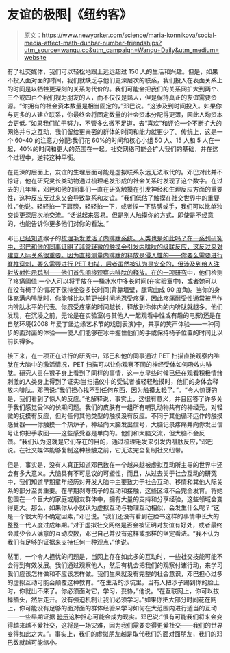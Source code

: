 # 友谊的极限|《纽约客》

> 原文：<https://www.newyorker.com/science/maria-konnikova/social-media-affect-math-dunbar-number-friendships?utm_source=wanqu.co&utm_campaign=Wanqu+Daily&utm_medium=website>

有了社交媒体，我们可以轻松地跟上远远超过 150 人的生活和兴趣。但是，如果不投入面对面的时间，我们就缺乏与他们更深层次的联系，我们投入在表面关系上的时间是以牺牲更深刻的关系为代价的。我们可能会把我们的关系网扩大到两个、三个或四百个我们视为朋友的人，而不仅仅是熟人，但是保持真正的友谊需要资源。“你拥有的社会资本数量是相当固定的，”邓巴说。“这涉及到时间投入。如果你与更多的人建立联系，你最终会将固定数量的社会资本分配得更薄，因此人均资本会更低。”如果我们忙于努力，不管多么微不足道，去“喜欢”和评论一个不断扩大的网络并与之互动，我们留给更亲密的群体的时间和能力就更少了。传统上，这是一个 60-40 的注意力分配:我们花 60%的时间和核心小组 50 人、15 人和 5 人在一起，40%的时间和更大的范围在一起。社交网络可能会扩大我们的基础，并在这个过程中，逆转这种平衡。

在更深的层面上，友谊的生理层面可能是虚拟联系永远无法取代的。邓巴对此并不惊讶，他在研究灵长类动物通过梳理毛发形成的社会关系时发现了这个数字。在过去的几年里，邓巴和他的同事们一直在研究触摸在引发神经和生理反应方面的重要性，这种反应反过来又会导致联系和友谊。“我们低估了触摸在社交世界中的重要性，”他说。轻轻拍一下肩膀，轻轻拍一下，或者捏一下胳膊或手，我们可以比单独交谈更深层次地交流。“话说起来容易。但是别人触摸你的方式，即使是不经意的，也能告诉你更多他们对你的看法。”

邓巴[已经知道](http://www.ncbi.nlm.nih.gov/pubmed/18662717)猴子的[梳理毛发激活了内啡肽系统。人类也是如此吗？在一系列研究中，邓巴和他的同事证明了非常轻微的触摸会引发内啡肽的级联反应，这反过来对建立人际关系很重要。因为直接测量内啡肽的释放是侵入性的——你要么需要进行脊椎穿刺，要么需要进行 PET 扫描，后者虽然被认为是安全的，但涉及到给人注射放射性示踪剂——他们首先间接观察内啡肽的释放。在](https://www.newyorker.com/Library/Caches/TemporaryItems/Outlook%20Temp/booksandjournals.brillonline.com/content/journals/10.1163/000579511x596624)[的一项研究](http://rspb.royalsocietypublishing.org/content/279/1731/1161)中，他们检测了疼痛阈值:一个人可以将手放在一桶冰水中多长时间(在实验室中)，或者她可以在没有椅子的情况下保持坐姿多长时间(背靠墙壁，腿弯曲成 90 度角)。当你的身体充满内啡肽时，你能够比以前更长时间地忍受疼痛，因此疼痛耐受性通常被用作内啡肽水平的代表。你忍受疼痛的时间越长，释放到你体内的内啡肽就越多。他们发现，在沉浸之前，无论是在实验室(与其他人一起观看中性或有趣的电影)还是在自然环境(2008 年爱丁堡边缘艺术节的戏剧表演)中，共享的笑声体验——一种同步的面对面的体验——使人们能够在冰中握住他们的手或保持椅子位置的时间比以前长得多。

接下来，在一项正在进行的研究中，邓巴和他的同事通过 PET 扫描直接观察内啡肽在大脑中的激活情况，PET 扫描可以让你观察不同的神经受体如何吸收内啡肽。研究人员在猴子身上看到了同样的事情，这一点早些时候已经在观看积极情绪刺激的人类身上得到了证实:当扫描仪中的受试者被轻轻触摸时，他们的身体会释放内啡肽。邓巴说:“我们担心找不到任何东西，因为触摸太轻了。”。“令人惊讶的是，我们看到了惊人的反应。”他解释说，事实上，这很有意义，并且回答了许多关于我们感觉受体的长期问题。我们的皮肤有一组所有哺乳动物共有的神经元，对轻微的抚摸有反应，但对任何其他类型的触摸没有反应。不同于其他循环运作的触摸感受器——你触摸一个热炉子，神经向大脑发出信号，大脑记录疼痛并向你发出信号让你把手收回——这些感受器是单向的。他们和大脑交流，但大脑不会反馈。“我们认为这就是它们存在的目的，通过梳理毛发来引发内啡肽反应，”邓巴说。在社交媒体能够复制这种接触之前，它无法完全复制社交纽带。

但是，事实是，没有人真正知道邓巴数在一个越来越被虚拟互动所主导的世界中还会有多大意义。大脑具有不可思议的可塑性，而且，从过去关于社会互动的研究中，我们知道早期童年经历对开发大脑中主要致力于社会互动、移情和其他人际关系的部分至关重要。在早期剥夺孩子的互动和接触，这些区域不会完全发育。将她包围在一个巨大的家庭或朋友群体中，拥有大量的支持和分享经验，这些领域会变得更大。那么，如果你从小就认为虚拟互动与物理互动相似，会发生什么呢？“这是一个很大的不确定因素，”邓巴说。“我们还没有看到在脸书这样的事情中长大的整整一代人度过成年期。”对于虚拟社交网络是否会被证明对友谊有好处，或者最终会减少令人满意的互动次数，邓巴自己并没有这样或那样的坚定看法。“我不认为我们有足够的证据来支持任何一种观点，”他说。

然而，一个令人担忧的问题是，当网上存在如此多的互动时，一些社交技能可能不会得到有效发展。我们通过观察他人，然后有机会把我们的观察付诸行动，来学习我们应该怎样做和不应该怎样做。我们生来就没有完整的社会意识，邓巴担心过多的虚拟互动可能会颠覆这种教育。“在生活的沙坑里，当有人把沙子踢到你的脸上时，你就出不来了。你必须面对它，学习，妥协，”他说。“在互联网上，你可以拔掉插头，然后走开。没有强迫机制让我们必须学习。”如果你把大部分时间花在网上，你可能没有足够的面对面的群体经验来学习如何在大范围内进行适当的互动——一些早期证据 [暗示](http://amj.aom.org/content/44/6/1251.short)这种担心可能会成为现实。邓巴说:“很有可能我们将来会变得越来越不爱社交，这将是一场灾难，因为我们需要变得更爱社交——我们的世界变得如此之大。”。事实上，我们的虚拟朋友越是取代我们的面对面朋友，我们的邓巴数就越可能缩小。